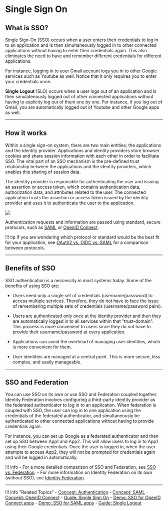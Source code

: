 # Single Sign On

## What is SSO?

Single Sign-On (SSO) occurs when a user enters their credentials to log in to an application and is then simultaneously logged in to other connected applications without having to enter their credentials again. This also eliminates the need to have and remember different credentials for different applications. 

For instance, logging in to your Gmail account logs you in to other Google services such as Youtube as well. Notice that it only requires you to enter your credentials once. 

**Single Logout** (SLO) occurs when a user logs out of an application and is then simulatenously logged out of other connected applications without having to explicity log out of them one by one. For instance, if you log out of Gmail, you are automatically logged out of Youtube and other Google apps as well. 

----

## How it works

Within a single sign-on system, there are two main entities; the applications and the identity provider. Applications and identity providers store browser cookies and share session information with each other in order to facilitate SSO. The vital part of an SSO mechanism is the pre-defined trust relationship between the applications and the identity providers, which enables this sharing of session data. 

The identity provider is responsible for authenticating the user and issuing an assertion or access token, which contains authentication data, authorization data, and attributes related to the user. The connected application trusts the assertion or access token issued by the identity provider and uses it to authenticate the user to the application. 

<img name='sso-diagram' src='../../../assets/img/concepts/sso-diagram.png' class='img-zoomable'/>

Authentication requests and information are passed using standard, secure protocols, such as [SAML](TODO:link-to-concept) or [OpenID Connect](../authentication/intro-oidc). 

!!! tip
    If you are wondering which protocol or standard would be the best fit for your application, see [OAuth2 vs. OIDC vs. SAML](TODO:link-to-concept) for a comparison between protocols. 

----

## Benefits of SSO

SSO authentication is a neccessity in most systems today. Some of the benefits of using SSO are:

- Users need only a single set of credentials (username/password) to access multiple services. Therefore, they do not have to face the issue of remembering multiple sets of credentials (username/password pairs).

- Users are authenticated only once at the identity provider and then they are automatically logged in to all services within that "trust-domain". This process is more convenient to users since they do not have to provide their username/password at every application.

- Applications can avoid the overhead of managing user identities, which is more convenient for them.

- User identities are managed at a central point. This is more secure, less complex, and easily manageable.

---


## SSO and Federation

You can use SSO on its own or use SSO and Federation coupled together. Identity Federation involves configuring a third-party identity provider as the federated authenticator to log in to an application. When federation is coupled with SSO, the user can log in to one application using the credentials of the federated authenticator, and simultaneously be authenticated to other connected applications without having to provide credentials again.

For instance, you can set up Google as a federated authenticator and then set up SSO between App1 and App2.  This will allow users to log in to App1 using their Google credentials. Once the user is logged in, when the user attempts to access App2, they will not be prompted for credentials again and will be logged in automatically. 

!!! info
    - For a more detailed comparison of SSO and Federation, see [SSO vs. Federation](TODO:link-to-concept).
    - For more information on Identity Federation on its own (without SSO), see [Identity Federation](../identity-federation).

---

!!! info "Related Topics"
    - [Concept: Authentication](../authentication/intro-authentication)
    - [Concept: SAML](TODO:link-to-concept)
    - [Concept: OpenID Connect](../authentication/intro-oidc)
    - [Guide: Single Sign On](../../guides/login/enable-single-sign-on)
    - [Demo: SSO for OpenID Connect apps](../../quick-starts/sso-for-oidc-apps/)
    - [Demo: SSO for SAML apps](../../quick-starts/sso-for-saml-apps/)
    - [Guide: Single Logout](TODO:link-to-guide)


